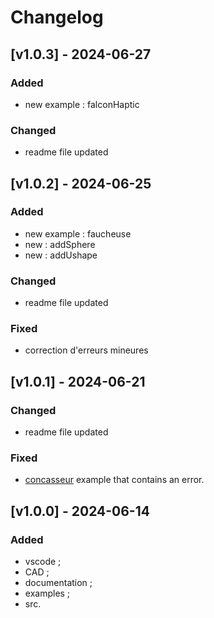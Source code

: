 # Changelog

## [v1.0.3] - 2024-06-27
### Added
- new example : falconHaptic
### Changed
- readme file updated


## [v1.0.2] - 2024-06-25
### Added
- new example : faucheuse
- new : addSphere
- new : addUshape
### Changed
- readme file updated
### Fixed
- correction d'erreurs mineures


## [v1.0.1] - 2024-06-21
### Changed
- readme file updated
### Fixed
- [concasseur](./examples/concasseur/) example that contains an error.


## [v1.0.0] - 2024-06-14
### Added
- vscode ;
- CAD ;
- documentation ;
- examples ;
- src.